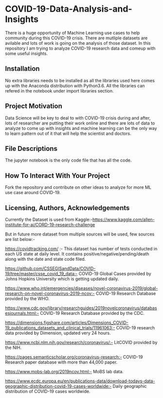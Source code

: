# COVID-19-Data-Analysis-and-Insights

There is a huge opportunity of Machine Learning use cases to help community during this COVID-19 crisis. There are mutliple datasets are avilable and lots of work is going on the analysis of those dataset. In this repository I am trying to analyze COVID-19 research data and comeup with some useful insights. 

## Installation

No extra libraries needs to be installed as all the libraries used here comes up with the Anaconda distribution with Python3.6. All the libraries can refered in the notebook under import libraries section.

## Project Motivation 

Data Science will be key to deal to with COVID-19 crisis during and after, lots of researcher are putting their work online and there are lots of data to analyze to come up with insights and machine learning can be the only way to learn pattern out of it that will help the scientist and doctors.

## File Descriptions 

The jupyter notebook is the only code file that has all the code.

## How To Interact With Your Project 

Fork the repository and contribute on other ideas to analyze for more ML use case around COVID-19. 

## Licensing, Authors, Acknowledgements 

Currently the Dataset is used from Kaggle:-https://www.kaggle.com/allen-institute-for-ai/CORD-19-research-challenge

But in future more dataset from multiple sources will be used, few sources are list below:-

https://covidtracking.com/ :- This dataset has number of tests conducted in each US state at daily level. It contains positive/negative/pending/death along with the date and state code filed.

https://github.com/CSSEGISandData/COVID-19/tree/master/csse_covid_19_data:-  COVID-19 Global Cases provided by Johns Hopkins University which is getting updated daily. 

https://www.who.int/emergencies/diseases/novel-coronavirus-2019/global-research-on-novel-coronavirus-2019-ncov:- COVID-19 Research Database provided by the WHO.

https://www.cdc.gov/library/researchguides/2019novelcoronavirus/databasesjournals.html:- COVID-19 Research Database provided by the CDC.

https://dimensions.figshare.com/articles/Dimensions_COVID-19_publications_datasets_and_clinical_trials/11961063:- COVID-19 research data provided by Dimension, updated very 24 hours.

https://www.ncbi.nlm.nih.gov/research/coronavirus/:- LitCOVID provided by the NIH.

https://pages.semanticscholar.org/coronavirus-research:- COVID-19 Research paper database with more than 44,000 paper.

https://www.mobs-lab.org/2019ncov.html:- MoBS lab data.

https://www.ecdc.europa.eu/en/publications-data/download-todays-data-geographic-distribution-covid-19-cases-worldwide:- Daily geographic distribution of COVID-19 cases worldwide.



